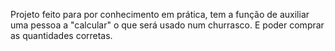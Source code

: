 Projeto feito para por conhecimento em prática, tem a função de auxiliar uma pessoa a "calcular" o que será usado num churrasco. E poder comprar as quantidades corretas.

